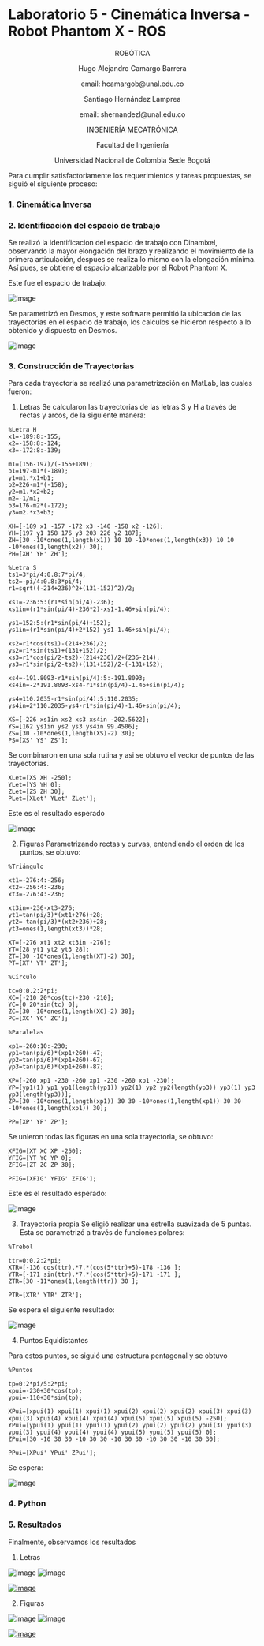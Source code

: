 # Laboratorio 5 - Cinemática Inversa - Robot Phantom X - ROS
<p align="center">
ROBÓTICA

<p align="center">
Hugo Alejandro Camargo Barrera
<p align="center">
email: hcamargob@unal.edu.co

<p align="center">
Santiago Hernández Lamprea
<p align="center">
email: shernandezl@unal.edu.co


<p align="center">
INGENIERÍA MECATRÓNICA
<p align="center">
Facultad de Ingeniería
<p align="center">
Universidad Nacional de Colombia Sede Bogotá

Para cumplir satisfactoriamente los requerimientos y tareas propuestas, se siguió el siguiente proceso:

  ### 1. Cinemática Inversa
  ### 2. Identificación del espacio de trabajo
Se realizó la identificacion del espacio de trabajo con Dinamixel, observando la mayor elongación del brazo y realizando el movimiento de la primera articulación, despues se realiza lo mismo con la elongación mínima. Así pues, se obtiene el espacio alcanzable por el Robot Phantom X.
  
  Este fue el espacio de trabajo:
  
  ![image](https://user-images.githubusercontent.com/112737454/200098852-cb014428-6780-4895-9ee4-5217d8b0eaf0.png)
  
Se parametrizó en Desmos, y este software permitió la ubicación de las trayectorias en el espacio de trabajo, los calculos se hicieron respecto a lo obtenido y dispuesto en Desmos.
  
   ![image](https://user-images.githubusercontent.com/112737454/200098953-a57eb504-1ea2-4062-883c-fee8a54d1af6.png)


### 3. Construcción de Trayectorias 
  Para cada trayectoria se realizó una parametrización en MatLab, las cuales fueron:
  1) Letras
  Se calcularon las trayectorias de las letras S y H a través de rectas y arcos, de la siguiente manera:
  ```
  %Letra H
  x1=-189:8:-155;
  x2=-158:8:-124;
  x3=-172:8:-139;

  m1=(156-197)/(-155+189);
  b1=197-m1*(-189);
  y1=m1.*x1+b1;
  b2=226-m1*(-158);
  y2=m1.*x2+b2;
  m2=-1/m1;
  b3=176-m2*(-172);
  y3=m2.*x3+b3;

  XH=[-189 x1 -157 -172 x3 -140 -158 x2 -126];
  YH=[197 y1 158 176 y3 203 226 y2 187];
  ZH=[30 -10*ones(1,length(x1)) 10 10 -10*ones(1,length(x3)) 10 10 -10*ones(1,length(x2)) 30];
  PH=[XH' YH' ZH'];
  ```
  
  ```
  %Letra S 
  ts1=3*pi/4:0.8:7*pi/4;
  ts2=-pi/4:0.8:3*pi/4;
  r1=sqrt((-214+236)^2+(131-152)^2)/2;

  xs1=-236:5:(r1*sin(pi/4)-236);
  xs1in=(r1*sin(pi/4)-236*2)-xs1-1.46+sin(pi/4);

  ys1=152:5:(r1*sin(pi/4)+152);
  ys1in=(r1*sin(pi/4)+2*152)-ys1-1.46+sin(pi/4);

  xs2=r1*cos(ts1)-(214+236)/2;
  ys2=r1*sin(ts1)+(131+152)/2;
  xs3=r1*cos(pi/2-ts2)-(214+236)/2+(236-214);
  ys3=r1*sin(pi/2-ts2)+(131+152)/2-(-131+152);

  xs4=-191.8093-r1*sin(pi/4):5:-191.8093;
  xs4in=-2*191.8093-xs4-r1*sin(pi/4)-1.46+sin(pi/4);

  ys4=110.2035-r1*sin(pi/4):5:110.2035;
  ys4in=2*110.2035-ys4-r1*sin(pi/4)-1.46+sin(pi/4);

  XS=[-226 xs1in xs2 xs3 xs4in -202.5622];
  YS=[162 ys1in ys2 ys3 ys4in 99.4506];
  ZS=[30 -10*ones(1,length(XS)-2) 30];
  PS=[XS' YS' ZS'];
  ```
  Se combinaron en una sola rutina y asi se obtuvo el vector de puntos de las trayectorias.
  ```
  XLet=[XS XH -250];
  YLet=[YS YH 0];
  ZLet=[ZS ZH 30];
  PLet=[XLet' YLet' ZLet'];
  ```
Este es el resultado esperado
  
  ![image](https://user-images.githubusercontent.com/112737454/200099349-dedbee58-878f-4336-9b99-a76551194447.png)

 2) Figuras
  Parametrizando rectas y curvas, entendiendo el orden de los puntos, se obtuvo:
  ```
  %Triángulo

  xt1=-276:4:-256;
  xt2=-256:4:-236;
  xt3=-276:4:-236;

  xt3in=-236-xt3-276;
  yt1=tan(pi/3)*(xt1+276)+28;
  yt2=-tan(pi/3)*(xt2+236)+28;
  yt3=ones(1,length(xt3))*28;

  XT=[-276 xt1 xt2 xt3in -276];
  YT=[28 yt1 yt2 yt3 28];
  ZT=[30 -10*ones(1,length(XT)-2) 30];
  PT=[XT' YT' ZT'];
  ```
  ```
  %Círculo

  tc=0:0.2:2*pi;
  XC=[-210 20*cos(tc)-230 -210];
  YC=[0 20*sin(tc) 0];
  ZC=[30 -10*ones(1,length(XC)-2) 30];
  PC=[XC' YC' ZC'];
  ```
  ```
  %Paralelas

  xp1=-260:10:-230;
  yp1=tan(pi/6)*(xp1+260)-47;
  yp2=tan(pi/6)*(xp1+260)-67;
  yp3=tan(pi/6)*(xp1+260)-87;

  XP=[-260 xp1 -230 -260 xp1 -230 -260 xp1 -230];
  YP=[yp1(1) yp1 yp1(length(yp1)) yp2(1) yp2 yp2(length(yp3)) yp3(1) yp3 yp3(length(yp3))];
  ZP=[30 -10*ones(1,length(xp1)) 30 30 -10*ones(1,length(xp1)) 30 30 -10*ones(1,length(xp1)) 30];

  PP=[XP' YP' ZP'];
  ```
  Se unieron todas las figuras en una sola trayectoria, se obtuvo:
  ```
  XFIG=[XT XC XP -250];
  YFIG=[YT YC YP 0];
  ZFIG=[ZT ZC ZP 30];

  PFIG=[XFIG' YFIG' ZFIG'];
  ```
  Este es el resultado esperado:
  
  ![image](https://user-images.githubusercontent.com/112737454/200099746-12f32a59-f3e7-4618-95e8-f641a49e5510.png)

  3) Trayectoria propia
  Se eligió realizar una estrella suavizada de 5 puntas. Esta se parametrizó a través de funciones polares:
  ```
  %Trebol

  ttr=0:0.2:2*pi;
  XTR=[-136 cos(ttr).*7.*(cos(5*ttr)+5)-178 -136 ];
  YTR=[-171 sin(ttr).*7.*(cos(5*ttr)+5)-171 -171 ];
  ZTR=[30 -11*ones(1,length(ttr)) 30 ];

  PTR=[XTR' YTR' ZTR'];
  ```
  Se espera el siguiente resultado:
  
  ![image](https://user-images.githubusercontent.com/112737454/200100112-461ddff3-e927-474d-8fcd-8dd159c899cc.png)

  4) Puntos Equidistantes
  
  Para estos puntos, se siguió una estructura pentagonal y se obtuvo
  
  ```
  %Puntos

  tp=0:2*pi/5:2*pi;
  xpui=-230+30*cos(tp);
  ypui=-110+30*sin(tp);

  XPui=[xpui(1) xpui(1) xpui(1) xpui(2) xpui(2) xpui(2) xpui(3) xpui(3) xpui(3) xpui(4) xpui(4) xpui(4) xpui(5) xpui(5) xpui(5) -250];
  YPui=[ypui(1) ypui(1) ypui(1) ypui(2) ypui(2) ypui(2) ypui(3) ypui(3) ypui(3) ypui(4) ypui(4) ypui(4) ypui(5) ypui(5) ypui(5) 0];
  ZPui=[30 -10 30 30 -10 30 30 -10 30 30 -10 30 30 -10 30 30];

  PPui=[XPui' YPui' ZPui'];
  ```
  Se espera:
  
  ![image](https://user-images.githubusercontent.com/112737454/200100356-7054c005-6884-4cd4-8034-6050dcb91494.png)

### 4. Python
  
### 5. Resultados
  Finalmente, observamos los resultados
  
  1) Letras
  
  ![image](https://user-images.githubusercontent.com/112737454/200101064-0efab978-44b3-40bf-a37e-bc562f99ed91.png)
![image](https://user-images.githubusercontent.com/112737454/200101160-92d7897b-fad5-45b0-8894-0138ab7350d2.png)

[![image](https://user-images.githubusercontent.com/112737454/200101276-01a4a3f4-aaa3-4d7d-b096-9365fac396f3.png)](https://www.youtube.com/watch?v=DCI5xsrFhLw&list=PLZO_90ooNtkvjKJZ4ga3Eclyv0Wju51Rj&index=2)
  
  2) Figuras
  
  ![image](https://user-images.githubusercontent.com/112737454/200101400-0989fb15-a0b9-4ebd-bf00-dbfe82abc1b8.png)
  ![image](https://user-images.githubusercontent.com/112737454/200101436-8e2423fe-1e8e-4756-8cef-fabda1a6dae1.png)

  [![image](https://user-images.githubusercontent.com/112737454/200101487-7f2f0b3d-8692-49ba-be62-8d0d7b6553a7.png)](https://www.youtube.com/watch?v=_FyVG7ztp2E&list=PLZO_90ooNtkvjKJZ4ga3Eclyv0Wju51Rj&index=3)


